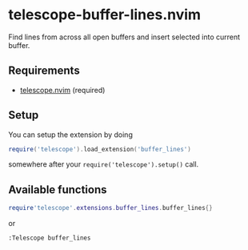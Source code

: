 # telescope-buffer-lines.nvim

Find lines from across all open buffers and insert selected into current buffer.

## Requirements

- [telescope.nvim](https://github.com/nvim-telescope/telescope.nvim) (required)

## Setup

You can setup the extension by doing

```lua
require('telescope').load_extension('buffer_lines')
```

somewhere after your `require('telescope').setup()` call.

## Available functions

```lua
require'telescope'.extensions.buffer_lines.buffer_lines{}
```

or

```vim
:Telescope buffer_lines
```

